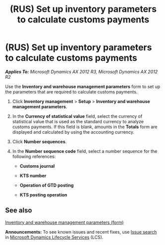 ﻿---
title: (RUS) Set up inventory parameters to calculate customs payments
TOCTitle: (RUS) Set up inventory parameters to calculate customs payments
ms:assetid: df71aaa4-396e-46a7-821b-cd5beb7b9340
ms:mtpsurl: https://technet.microsoft.com/en-us/library/JJ853237(v=AX.60)
ms:contentKeyID: 50396517
ms.date: 04/18/2014
mtps_version: v=AX.60
---

# (RUS) Set up inventory parameters to calculate customs payments 


_**Applies To:** Microsoft Dynamics AX 2012 R3, Microsoft Dynamics AX 2012 R2_

Use the **Inventory and warehouse management parameters** form to set up the parameters that are required to calculate customs payments.

1.  Click **Inventory management** \> **Setup** \> **Inventory and warehouse management parameters**.

2.  In the **Currency of statistical value** field, select the currency of statistical value that is used as the standard currency to analyze customs payments. If this field is blank, amounts in the **Totals** form are displayed and calculated by using the accounting currency.

3.  Click **Number sequences**.

4.  In the **Number sequence code** field, select a number sequence for the following references:
    
      - **Customs journal**
    
      - **KTS number**
    
      - **Operation of GTD posting**
    
      - **KTS posting operation**

## See also

[Inventory and warehouse management parameters (form)](https://technet.microsoft.com/en-us/library/aa587658\(v=ax.60\))

  
**Announcements:** To see known issues and recent fixes, use [Issue search](http://go.microsoft.com/fwlink/?linkid=389258) in [Microsoft Dynamics Lifecycle Services](http://go.microsoft.com/fwlink/?linkid=306505) (LCS).

